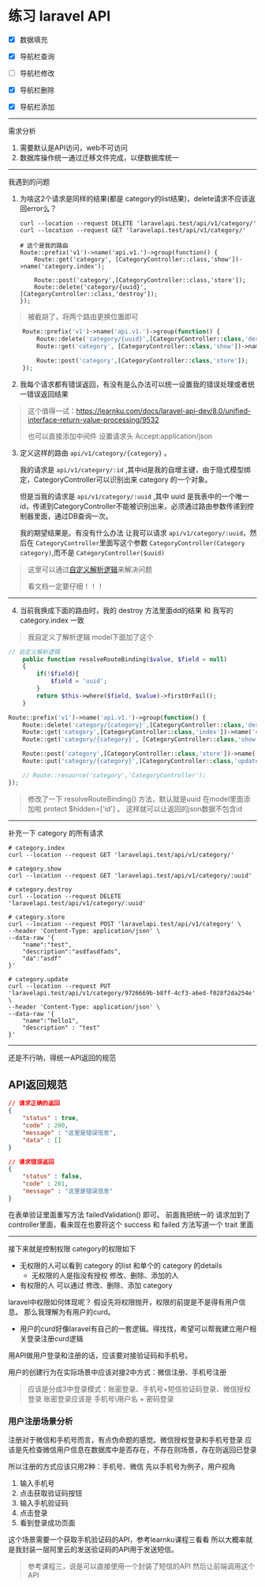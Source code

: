 # 练习 laravel API

- [x] 数据填充

- [x] 导航栏查询

- [ ] 导航栏修改

- [x] 导航栏删除

- [x] 导航栏添加

-----

需求分析
1. 需要默认是API访问，web不可访问
2. 数据库操作统一通过迁移文件完成，以便数据库统一

-----
我遇到的问题
1. 为啥这2个请求是同样的结果(都是 category的list结果)，delete请求不应该返回error么？
    ```curl
    curl --location --request DELETE 'laravelapi.test/api/v1/category/'
    curl --location --request GET 'laravelapi.test/api/v1/category/'

    # 这个是我的路由
    Route::prefix('v1')->name('api.v1.')->group(function() {
        Route::get('category', [CategoryController::class,'show'])->name('category.index');

        Route::post('category',[CategoryController::class,'store']);
        Route::delete('category/{uuid}',[CategoryController::class,'destroy']);
    });
    ```
> 被截胡了，将两个路由更换位置即可 

```php
    Route::prefix('v1')->name('api.v1.')->group(function() {
        Route::delete('category/{uuid}',[CategoryController::class,'destroy']);
        Route::get('category', [CategoryController::class,'show'])->name('category.index');

        Route::post('category',[CategoryController::class,'store']);
    });
```




2. 我每个请求都有错误返回，有没有是么办法可以统一设置我的错误处理或者统一错误返回结果
> 这个值得一试：https://learnku.com/docs/laravel-api-dev/8.0/unified-interface-return-value-processing/9532
> 
> 也可以直接添加中间件 设置请求头 Accept:application/json

3.  定义这样的路由 `api/v1/category/{category}` 。

    我的请求是 `api/v1/category/:id` ,其中id是我的自增主键，由于隐式模型绑定，CategoryController可以识别出来 category 的一个对象。
    
    但是当我的请求是 `api/v1/category/:uuid` ,其中 uuid 是我表中的一个唯一id，传递到CategoryController不能被识别出来，必须通过路由参数传递到控制器里面，通过DB查询一次。

    我的期望结果是。有没有什么办法 让我可以请求 `api/v1/category/:uuid`，然后在 `CategoryController`里面写这个参数 `CategoryController(Category category)`,而不是 `CategoryController($uuid)`

> 这里可以通过[自定义解析逻辑](https://learnku.com/docs/laravel/9.x/routing/12209#a3b485)来解决问题
> 
> 看文档一定要仔细！！！




---


4. 当前我换成下面的路由时，我的 destroy 方法里面dd的结果 和 我写的 category.index 一致
> 我自定义了解析逻辑
> model下面加了这个
```php
// 自定义解析逻辑
    public function resolveRouteBinding($value, $field = null)
    {
        if(!$field){
            $field = 'uuid';
        }
        return $this->where($field, $value)->firstOrFail();
    }
```


```php
Route::prefix('v1')->name('api.v1.')->group(function() {
    Route::delete('category/{category}',[CategoryController::class,'destroy'])->name('category.destroy');
    Route::get('category',[CategoryController::class,'index'])->name('category.index');
    Route::get('category/{category}', [CategoryController::class,'show'])->name('category.show');

    Route::post('category',[CategoryController::class,'store'])->name('category.store');
    Route::put('category/{category}',[CategoryController::class,'update'])->name('category.update');

    // Route::resource('category','CategoryController');
});
```

> 修改了一下 resolveRouteBinding() 方法，默认就是uuid
> 在model里面添加啦 protect $hidden=['id'] 。 这样就可以让返回的json数据不包含id

----
补充一下 category 的所有请求
```shell
# category.index
curl --location --request GET 'laravelapi.test/api/v1/category/'

# category.show
curl --location --request GET 'laravelapi.test/api/v1/category/:uuid'

# category.destroy
curl --location --request DELETE 'laravelapi.test/api/v1/category/:uuid'

# category.store
curl --location --request POST 'laravelapi.test/api/v1/category' \
--header 'Content-Type: application/json' \
--data-raw '{
    "name":"test",
    "description":"asdfasdfads",
    "da":"asdf"
}'

# category.update
curl --location --request PUT 'laravelapi.test/api/v1/category/9726669b-b8ff-4cf3-a6ed-f028f2da254e' \
--header 'Content-Type: application/json' \
--data-raw '{
    "name":"hello1",
    "description" : "test"
}'

```


-----

还是不行呐，得统一API返回的规范
## API返回规范
```json
// 请求正确的返回
{
    "status" : true,
    "code" : 200,
    "message" : "这里是错误信息",
    "data" : []
}

// 请求错误返回
{
    "status" : false,
    "code" : 201,
    "message" : "这里是错误信息"
}
```
在表单验证里面重写方法 failedValidation() 即可。
前面我把统一的 请求加到了 controller里面，看来现在也要将这个 success 和 failed 方法写道一个 trait 里面



-----

接下来就是控制权限
category的权限如下
- 无权限的人可以看到 category 的list 和单个的 category 的details
    - 无权限的人是指没有授权 修改、删除、添加的人
- 有权限的人 可以通过 修改、删除、添加 category

laravel中权限如何体现呢？
假设先将权限抛开，权限的前提是不是得有用户信息。
那么我理解为有用户的curd。
- 用户的curd好像laravel有自己的一套逻辑。得找找，希望可以帮我建立用户相关登录注册curd逻辑

用API做用户登录和注册的话，应该要对接验证码和手机号。

用户的创建行为在实际场景中应该对接2中方式：微信注册、手机号注册
> 应该是分成3中登录模式：账密登录、手机号+短信验证码登录、微信授权登录
> 账密登录应该是 手机号\用户名 + 密码登录


### 用户注册场景分析

注册对于微信和手机号而言，有点伪命题的感觉。微信授权登录和手机号登录 应该是先检查微信用户信息在数据库中是否存在，不存在则场景，存在则返回已登录

所以注册的方式应该只用2种：手机号、微信
先以手机号为例子，用户视角
1. 输入手机号
2. 点击获取验证码按钮
3. 输入手机验证码
4. 点击登录
5. 看到登录成功页面


这个场景需要一个获取手机验证码的API，参考learnku课程三看看
所以大概率就是我封装一层阿里云的发送验证码的API用于发送短信。
> 参考课程三，说是可以直接使用一个封装了短信的API
然后让前端调用这个API

